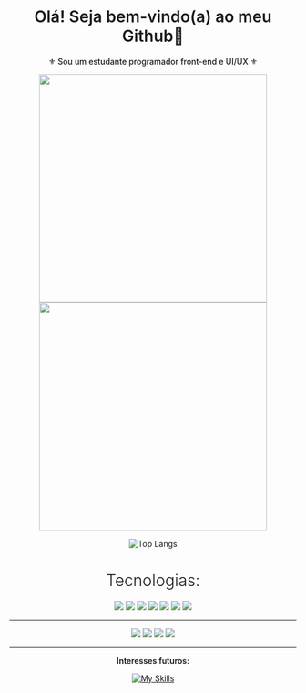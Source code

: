 
<div align="center">
<h1 style="font-weight: 600">Olá! Seja bem-vindo(a) ao meu Github👋</h1>
<p style="font-weight: 500">⚜️ Sou um estudante programador front-end e UI/UX ⚜️ </p>
<img src="https://i.imgur.com/h1uJISw_d.webp?maxwidth=760&fidelity=grand" width=400> 
<img src="https://user-images.githubusercontent.com/74038190/229223263-cf2e4b07-2615-4f87-9c38-e37600f8381a.gif" width=400> 
<!-- illustrate image by pngtree.com -->

![Top Langs](https://github-readme-stats.vercel.app/api/top-langs/?username=vrmtdev&theme=blue-green)



<h1 style="font-weight: 300">Tecnologias:</h1>

<img src="https://img.shields.io/badge/React-20232A?style=for-the-badge&logo=react&logoColor=61DAFB">
<img src="https://img.shields.io/badge/Bootstrap-563D7C?style=for-the-badge&logo=bootstrap&logoColor=white">
<img src="https://img.shields.io/badge/Tailwind_CSS-38B2AC?style=for-the-badge&logo=tailwind-css&logoColor=white">
<img src="https://img.shields.io/badge/HTML5-E34F26?style=for-the-badge&logo=html5&logoColor=white">
<img src="https://img.shields.io/badge/CSS3-1572B6?style=for-the-badge&logo=css3&logoColor=white">
<img src="https://img.shields.io/badge/Sass-CC6699?style=for-the-badge&logo=sass&logoColor=white">
<img src="https://img.shields.io/badge/JavaScript-F7DF1E?style=for-the-badge&logo=javascript&logoColor=black">

-----------------

<img src="https://img.shields.io/badge/Adobe%20Photoshop-31A8FF?style=for-the-badge&logo=Adobe%20Photoshop&logoColor=black">
<img src="https://img.shields.io/badge/Adobe%20Illustrator-FF9A00?style=for-the-badge&logo=adobe%20illustrator&logoColor=white">
<img src="https://img.shields.io/badge/Adobe%20after%20affects-CF96FD?style=for-the-badge&logo=Adobe%20after%20effects&logoColor=393665">
<img src="https://img.shields.io/badge/Figma-F24E1E?style=for-the-badge&logo=figma&logoColor=white">

----------

<p style="font-weight: 600"> Interesses futuros: </p>

[![My Skills](https://skillicons.dev/icons?i=angular,typescript,graphql,nextjs)](https://skillicons.dev)

</div>
